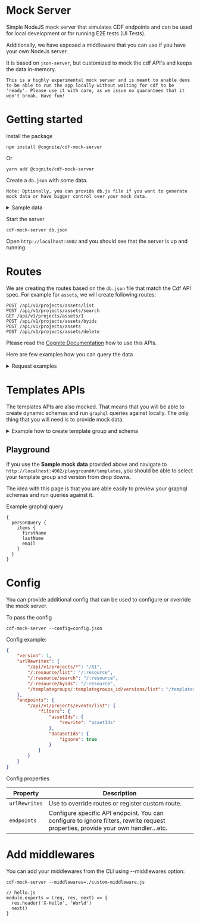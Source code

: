 # Mock Server

Simple NodeJS mock server that simulates CDF endpoints and can be used for local development or for running E2E tests (UI Tests).

Additionally, we have exposed a middleware that you can use if you have your own NodeJs server.

It is based on `json-server`, but customized to mock the cdf API's and keeps the data in-memory.

`This is a highly experimental mock server and is meant to enable devs to be able to run the app locally without waiting for cdf to be 'ready'. Please use it with care, as we issue no guarantees that it won't break. Have fun!`

# Getting started

Install the package

```
npm install @cognite/cdf-mock-server
```

Or

```
yarn add @cognite/cdf-mock-server
```

Create a `db.json` with some data.

`Note: Optionally, you can provide db.js file if you want to generate mock data or have bigger control over your mock data.`

<details>
  <summary>Sample data</summary>

```JSON
{
    "assets": [
        {
            "id": 2113091281838299,
            "externalId": "LOR_NORWAY",
            "name": "Norway",
            "labels": [
                {
                    "externalId": "MOCK_NETWORK_LEVEL_COUNTRY"
                }
            ],
            "metadata": {
                "model_id": "VAL",
                "Network Level": "Country"
            },
            "persistent": true
        },
        {
            "id": 1381646092015199,
            "parentExternalId": "LOR_NORWAY",
            "externalId": "LOR_OSLO",
            "name": "Oslo",
            "labels": [
                {
                    "externalId": "MOCK_NETWORK_LEVEL_PRODUCTION_SYSTEM"
                }
            ],
            "metadata": {
                "Network Level": "Production System"
            }
        }
    ],
    "datasets": [
        {
            "externalId": "MOCK_COMMENTS",
            "name": "MOCK_COMMENTS",
            "description": "MOCK_COMMENTS",
            "id": 3525327311449925
        }
    ],
    "events": [
        {
            "externalId": "60014931",
            "dataSetId": 5147221221011500,
            "startTime": 1613088000000,
            "endTime": 1613088000000,
            "type": "workorder",
            "subtype": "EP02",
            "description": "WELL_02 EXTERNAL VESSEL INSPECTION",
            "metadata": {
                "Functional Location": "LOR_DRAMMEN_WELL_02"
            },
            "assetIds": [
                1813736367545799
            ],
            "source": "sap",
            "id": 6693496708513673,
            "lastUpdatedTime": 1610983084485,
            "createdTime": 1610983084485
        },
        {
            "externalId": "60015664",
            "dataSetId": 5147221221011500,
            "startTime": 1614556800000,
            "endTime": 1614556800000,
            "type": "workorder",
            "subtype": "EP02",
            "description": "Q MPA V-1234 EXTERNAL VESSEL INSPECTION",
            "metadata": {
                "Functional Location": "LOR_DRAMMEN_WELL_02"
            },
            "assetIds": [
                1813736367545799
            ],
            "source": "sap",
            "id": 2632793472586538,
            "lastUpdatedTime": 1610983094180,
            "createdTime": 1610983094180
        }
    ],
    "templategroups": [
        {
            "externalId": "mock-schema",
            "description": "",
            "owners": [],
            "createdTime": 1638531613197,
            "lastUpdatedTime": 1638531613197
        }
    ],
    "templates": [
        {
            "version": 1,
            "schema": "type Person @template {\\n  firstName: String\\n  lastName: String\\n  email: String\\n  age: Long\\n}\\n\\ntype Product @template {\\n  name: String\\n  price: Float\\n  image: String\\n  description: String\\n}\\n\\ntype Category @template {\\n  name: String\\n  products: [Product]\\n}\\n",
            "createdTime": 1639476522639,
            "lastUpdatedTime": 1639477614908,
            "templategroups_id": "mock-schema",
            "db": {
                "Person": [
                    {
                        "id": 1,
                        "firstName": "John",
                        "lastName": "Doe",
                        "email": "john.doe@email.com",
                        "age": 30
                    }
                ],
                "Product": [
                    {
                        "id": 1,
                        "name": "iPhone",
                        "description": "The iPhone is a line of smartphones designed and marketed by Apple Inc.",
                        "price": 999,
                        "image": "https://picsum.photos/200/300",
                        "category_id": 1
                    }
                ],
                "Category": [
                    {
                        "id": 1,
                        "name": "Electronics"
                    }
                ]
            }
        }
    ]
}
```

</details>

Start the server

```
cdf-mock-server db.json
```

Open `http://localhost:4002` and you should see that the server is up and running.

# Routes

We are creating the routes based on the `db.json` file that match the Cdf API spec.
For example for `assets`, we will create following routes:

```
POST /api/v1/projects/assets/list
POST /api/v1/projects/assets/search
GET /api/v1/projects/assets/1
POST /api/v1/projects/assets/byids
POST /api/v1/projects/assets
POST /api/v1/projects/assets/delete
```

Please read the [Cognite Documentation](https://docs.cognite.com/api/v1/) how to use this APIs.

Here are few examples how you can query the data

<details>
  <summary>Request examples</summary>

**Events List**

```
curl --location --request POST 'http://localhost:4002/api/v1/projects/events/list' \
--header 'Content-Type: application/json' \
--data-raw '{
  "sort": {
    "endTime": "desc"
  },
  "filter": {
    "assetIds": [
      1813736367545799,
      4127734209801115
    ],
    "type": "workorder",
    "endTime": {
      "min": 1611838577612,
      "max": 1619610977612
    }
  }
}'
```

**Assets Search**

```
curl --location --request POST 'http://localhost:4002/api/v1/projects/assets/search' \
--header 'Content-Type: application/json' \
--data-raw '{
  "filter": {
  },
  "search": {
    "query": "Oslo"
  },
  "limit": 15
}'
```

**Assets ByIds**

```
curl --location --request POST 'http://localhost:4002/api/v1/projects/assets/byids' \
--header 'Content-Type: application/json' \
--data-raw '{
  "items": [
    {
      "id": 3012812817955006
    }
  ]
}'
```

</details>

# Templates APIs

The templates APIs are also mocked. That means that you will be able to create dynamic schemas and run `graphql` queries against locally. The only thing that you will need is to provide mock data.

<details>
  <summary>Example how to create template group and schema</summary>

**To create template group**

```
  curl --location --request POST 'http://localhost:4002/api/v1/projects/templategroups/' \
--header 'Content-Type: application/json' \
--data-raw '{
  "items": [
    {
      "externalId": "templates-schema",
      "description": "test templates-schema"
    }
  ]
}'
```

**To create schema (template)**

```
curl --location --request POST 'http://localhost:4002/api/v1/projects/templategroups/templates-schema/versions/upsert' \
--header 'Content-Type: application/json' \
--data-raw '{
    "items": [
        {
            "version": 1,
            "externalId": "templates-schema",
            "description": "templates-schema",
            "schema": "type Person @template {  firstName: String  lastName: String  email: String  age: Float} type Product @template {  name: String  price: Float  image: String  description: String} type Category  {  name: String  products: [Product]}"
        }
    ]
}'
```

</details>

## Playground

If you use the **Sample mock data** provided above and navigate to `http://localhost:4002/playground#/templates`, you should be able to select your template group and version from drop downs.

The idea with this page is that you are able easily to preview your graphql schemas and run queries against it.

Example graphql query

```
{
  personQuery {
    items {
      firstName
      lastName
      email
    }
  }
}
```

# Config

You can provide additional config that can be used to configure or override the mock server.

To pass the config

```
cdf-mock-server --config=config.json
```

Config example:

```JSON
{
    "version": 1,
    "urlRewrites": {
        "/api/v1/projects/*": "/$1",
        "/:resource/list": "/:resource",
        "/:resource/search": "/:resource",
        "/:resource/byids": "/:resource",
        "/templategroups/:templategroups_id/versions/list": "/templates?templategroups_id=:templategroups_id&_sort=version&_order=desc"
    },
    "endpoints": {
        "/api/v1/projects/events/list": {
            "filters": {
                "assetIds": {
                    "rewrite": "assetIds"
                },
                "dataSetIds": {
                    "ignore": true
                }
            }
        }
    }
}
```

Config properties

| Property      | Description                                                                                                                       |
| ------------- | --------------------------------------------------------------------------------------------------------------------------------- |
| `urlRewrites` | Use to override routes or register custom route.                                                                                  |
| `endpoints`   | Configure specific API endpoint. You can configure to ignore filters, rewrite request properties, provide your own handler...etc. |

# Add middlewares

You can add your middlewares from the CLI using --middlewares option:

```
cdf-mock-server --middlewares=./custom-middleware.js
```

```JS
// hello.js
module.exports = (req, res, next) => {
  res.header('X-Hello', 'World')
  next()
}
```
